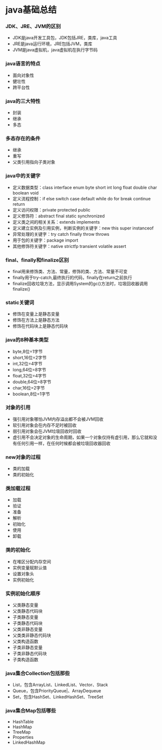 # java基础总结

### JDK、JRE、JVM的区别
* JDK是java开发工具包，JDK包括JRE，类库，java工具
* JRE是java运行环境，JRE包括JVM，类库
* JVM是java虚拟机，java虚拟机在执行字节码

### java语言的特点
* 面向对象性
* 健壮性
* 跨平台性

### java的三大特性
* 封装
* 继承
* 多态

### 多态存在的条件
* 继承
* 重写
* 父类引用指向子类对象

### java中的关键字
* 定义数据类型：class interface enum byte short int long float double char boolean void
* 定义流程控制：if else switch case default while do for break continue return
* 定义访问权限：private protected public
* 定义修饰符：abstract final static synchronized
* 定义类之间的相关关系：extends implements
* 定义建立实例及引用实例，判断实例的关键字：new this super instanceof
* 异常处理的关键字：try catch finally throw throws
* 用于包的关键字：package import
* 其他修饰符关键字：native strictfp transient volatile assert

### final、finally和finalize区别
* final用来修饰类、方法、常量，修饰的类、方法、常量不可变
* finally用于try-catch,最终执行的代码，finally在return之前执行
* finalize回收垃圾方法，显示调用System的gc()方法时，垃圾回收器调用finalize()

### static关键词
* 修饰在变量上是静态变量
* 修饰在方法上是静态方法
* 修饰在代码块上是静态代码块

### java的8种基本类型
* byte,8位=1字节
* short,16位=2字节
* int,32位=4字节
* long,64位=8字节
* float,32位=4字节
* double,64位=8字节
* char,16位=2字节
* boolean,8位=1字节

### 对象的引用
* 强引用对象哪怕JVM内存溢出都不会被JVM回收
* 软引用对象会在内存不足时被回收
* 弱引用对象会在JVM垃圾回收时回收
* 虚引用不会决定对象的生命周期，如果一个对象仅持有虚引用，那么它就和没有任何引用一样，在任何时候都会被垃圾回收器回收

### new对象的过程
* 类的加载
* 类的初始化

### 类加载过程
* 加载
* 验证
* 准备
* 解析
* 初始化
* 使用
* 卸载

### 类的初始化
* 在堆区分配内存空间
* 实例变量赋默认值
* 设置对象头
* 实例初始化

### 实例初始化顺序
* 父类静态变量
* 父类静态代码块
* 子类静态变量
* 子类静态代码块
* 父类非静态变量
* 父类类非静态代码块
* 父类构造函数
* 子类非静态变量
* 子类非静态代码块
* 子类构造函数

### java集合Collection包括那些
* List，包含ArrayList、LinkedList、Vector、Stack
* Queue，包含PriorityQueue|、ArrayDequeue
* Set，包含HashSet、LinkedHashSet、TreeSet

### java集合Map包括哪些
* HashTable
* HashMap
* TreeMap
* Properties
* LinkedHashMap

